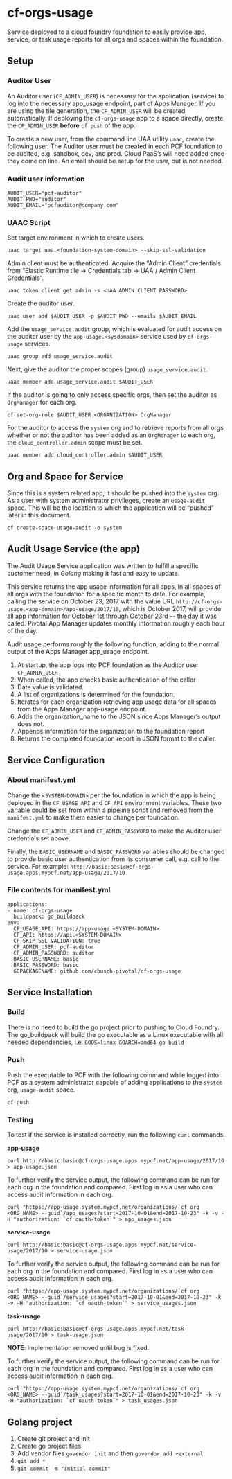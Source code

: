 # cf-orgs-usage
Service deployed to a cloud foundry foundation to easily provide app, service, or task usage reports for all orgs and spaces within the foundation.

##  Setup
### Auditor User
An Auditor user (`CF_ADMIN_USER`) is necessary for the application (service) to log into the necessary app_usage endpoint, part of Apps Manager. If you are using the tile generation, the `CF_ADMIN_USER` will be created automatically. If deploying the `cf-orgs-usage` app to a space directly, create the `CF_ADMIN_USER` __before__ `cf push` of the app.

To create a new user, from the command line UAA utility `uaac`, create the following user. The Auditor user must be created in each PCF foundation to be audited, e.g. sandbox, dev, and prod. Cloud PaaS’s will need added once they come on line. An email should be setup for the user, but is not needed.

### Audit user information
```
AUDIT_USER="pcf-auditor"
AUDIT_PWD="auditor"
AUDIT_EMAIL="pcfauditor@company.com"
```
### UAAC Script
Set target environment in which to create users.
```
uaac target uaa.<foundation-system-domain> --skip-ssl-validation
```

Admin client must be authenticated. Acquire the “Admin Client” credentials from “Elastic Runtime tile -> Credentials tab -> UAA / Admin Client Credentials”.
```
uaac token client get admin -s <UAA ADMIN CLIENT PASSWORD>
```

Create the auditor user.
```
uaac user add $AUDIT_USER -p $AUDIT_PWD --emails $AUDIT_EMAIL
```

Add the `usage_service.audit` group, which is evaluated for audit access on the auditor user by the `app-usage.<sysdomain>` service used by `cf-orgs-usage` services.
```
uaac group add usage_service.audit
```

Next, give the auditor the proper scopes (group) `usage_service.audit`.
```
uaac member add usage_service.audit $AUDIT_USER
```

If the auditor is going to only access specific orgs, then set the auditor as `OrgManager` for each org.
```
cf set-org-role $AUDIT_USER <ORGANIZATION> OrgManager
```

For the auditor to access the `system` org and to retrieve reports from all orgs whether or not the auditor has been added as an `OrgManager` to each org, the `cloud_controller.admin` scope must be set.
```
uaac member add cloud_controller.admin $AUDIT_USER
```

## Org and Space for Service
Since this is a system related app, it should be pushed into the `system` org. As a user with system administrator privileges, create an `usage-audit` space. This will be the location to which the application will be “pushed” later in this document.
```
cf create-space usage-audit -o system
```

## Audit Usage Service (the app)
The Audit Usage Service application was written to fulfill a specific customer need, in _Golang_ making it fast and easy to update.

This service returns the app usage information for all apps, in all spaces of all orgs with the foundation for a specific month to date. For example, calling the service on October 23, 2017 with the value URL `http://cf-orgs-usage.<app-domain>/app-usage/2017/10`, which is October 2017, will provide all app information for October 1st through October 23rd -- the day it was called. Pivotal App Manager updates monthly information roughly each hour of the day.

Audit usage performs roughly the following function, adding to the normal output of the Apps Manager app_usage endpoint.

1. At startup, the app logs into PCF foundation as the Auditor user `CF_ADMIN_USER`
2. When called, the app checks basic authentication of the caller
3. Date value is validated.
4. A list of organizations is determined for the foundation.
5. Iterates for each organization retrieving app usage data for all spaces from the Apps Manager app-usage endpoint.
6. Adds the organization_name to the JSON since Apps Manager’s output does not.
7. Appends information for the organization to the foundation report
8. Returns the completed foundation report in JSON format to the caller.

## Service Configuration

### About manifest.yml
Change the `<SYSTEM-DOMAIN>` per the foundation in which the app is being deployed in the `CF_USAGE_API` and `CF_API` environment variables. These two variable could be set from within a pipeline script and removed from the `manifest.yml` to make them easier to change per foundation.

Change the `CF_ADMIN_USER` and `CF_ADMIN_PASSWORD` to make the Auditor user credentials set above.

Finally, the `BASIC_USERNAME` and `BASIC_PASSWORD` variables should be changed to provide basic user authentication from its consumer call, e.g. call to the service. For example: `http://basic:basic@cf-orgs-usage.apps.mypcf.net/app-usage/2017/10`

### File contents for manifest.yml
```
applications:
- name: cf-orgs-usage
  buildpack: go_buildpack
env:
  CF_USAGE_API: https://app-usage.<SYSTEM-DOMAIN>
  CF_API: https://api.<SYSTEM-DOMAIN>
  CF_SKIP_SSL_VALIDATION: true
  CF_ADMIN_USER: pcf-auditor
  CF_ADMIN_PASSWORD: auditor
  BASIC_USERNAME: basic
  BASIC_PASSWORD: basic
  GOPACKAGENAME: github.com/cbusch-pivotal/cf-orgs-usage
```

## Service Installation
### Build
There is no need to build the go project prior to pushing to Cloud Foundry. The go_buildpack will build the go executable as a Linux executable with all needed dependencies, i.e. `GOOS=linux GOARCH=amd64 go build`

### Push
Push the executable to PCF with the following command while logged into PCF as a system administrator capable of adding applications to the `system` org, `usage-audit` space.

`cf push`

### Testing
To test if the service is installed correctly, run the following `curl` commands.

__app-usage__
```
curl http://basic:basic@cf-orgs-usage.apps.mypcf.net/app-usage/2017/10 > app-usage.json
```

To further verify the service output, the following command can be run for each org in the foundation and compared. First log in as a user who can access audit information in each org.
```
curl "https://app-usage.system.mypcf.net/organizations/`cf org <ORG_NAME> --guid`/app_usages?start=2017-10-01&end=2017-10-23" -k -v -H "authorization: `cf oauth-token`" > app_usages.json
```

__service-usage__
```
curl http://basic:basic@cf-orgs-usage.apps.mypcf.net/service-usage/2017/10 > service-usage.json
```

To further verify the service output, the following command can be run for each org in the foundation and compared. First log in as a user who can access audit information in each org.
```
curl "https://app-usage.system.mypcf.net/organizations/`cf org <ORG_NAME> --guid`/service_usages?start=2017-10-01&end=2017-10-23" -k -v -H "authorization: `cf oauth-token`" > service_usages.json
```

__task-usage__
```
curl http://basic:basic@cf-orgs-usage.apps.mypcf.net/task-usage/2017/10 > task-usage.json
```

__NOTE__: Implementation removed until bug is fixed.

To further verify the service output, the following command can be run for each org in the foundation and compared. First log in as a user who can access audit information in each org.
```
curl "https://app-usage.system.mypcf.net/organizations/`cf org <ORG_NAME> --guid`/task_usages?start=2017-10-01&end=2017-10-23" -k -v -H "authorization: `cf oauth-token`" > task_usages.json
```

## Golang project
1. Create git project and init
2. Create go project files
3. Add vendor files `govendor init` and then `govendor add +external`
4. `git add *`
5. `git commit -m "initial commit"`
 
